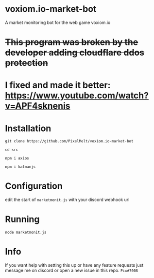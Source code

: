# voxiom.io-market-bot
A market monitoring bot for the web game voxiom.io

# ~~This program was broken by the developer adding cloudflare ddos protection~~

# I fixed and made it better: https://www.youtube.com/watch?v=APF4sknenis

# Installation
```git clone https://github.com/PixelMelt/voxiom.io-market-bot```

```cd src```

```npm i axios```

```npm i kalmanjs```

# Configuration

edit the start of ```marketmonit.js``` with your discord webhook url

# Running

```node marketmonit.js```

# Info

If you want help with setting this up or have any feature requests just message me on discord or open a new issue in this repo. ```Pix#7008```
